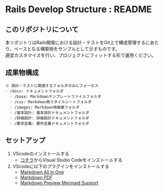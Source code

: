 # Rails Develop Structure : README

## このリポジトリについて
本リポジトリはRails開発における設計・テストをGit上で構成管理するにあたり、ベースとなる構築物をサンプルとして示すものです。<br>
適宜カスタマイズを行い、プロジェクトにフィットする形で運用ください。

## 成果物構成

```
※ 設計・テストに関連するフォルダのみにフォーカス
- /docs: ドキュメントフォルダ
  - /base: Markdownテンプレートファイルフォルダ
  - /css: Markdown用スタイルシートフォルダ
  - /images: Markdown用画像フォルダ
  - /基本設計: 基本設計ドキュメントフォルダ
  - /詳細設計: 詳細設計ドキュメントフォルダ
  - /要求定義: 要件定義ドキュメントフォルダ
```

## セットアップ
1. VScodeのインストールする
    * [コチラ](https://azure.microsoft.com/ja-jp/products/visual-studio-code/)からVisual Studio Codeをインストールする
2. VScodeに以下のプラグインをインストールする
   * [Markdown All in One](https://marketplace.visualstudio.com/items?itemName=yzhang.markdown-all-in-one)
   * [Markdown PDF](https://marketplace.visualstudio.com/items?itemName=yzane.markdown-pdf)
   * [Markdown Preview Mermaid Support](https://marketplace.visualstudio.com/items?itemName=bierner.markdown-mermaid)


